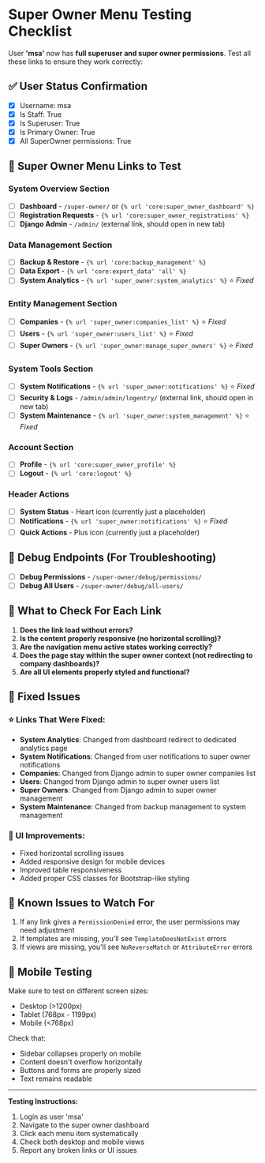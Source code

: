 # Super Owner Menu Testing Checklist

User **'msa'** now has **full superuser and super owner permissions**. Test all these links to ensure they work correctly:

## ✅ User Status Confirmation
- [x] Username: msa
- [x] Is Staff: True
- [x] Is Superuser: True
- [x] Is Primary Owner: True
- [x] All SuperOwner permissions: True

## 🔗 Super Owner Menu Links to Test

### System Overview Section
- [ ] **Dashboard** - `/super-owner/` or `{% url 'core:super_owner_dashboard' %}`
- [ ] **Registration Requests** - `{% url 'core:super_owner_registrations' %}`
- [ ] **Django Admin** - `/admin/` (external link, should open in new tab)

### Data Management Section  
- [ ] **Backup & Restore** - `{% url 'core:backup_management' %}`
- [ ] **Data Export** - `{% url 'core:export_data' 'all' %}`
- [ ] **System Analytics** - `{% url 'super_owner:system_analytics' %}` ⭐ *Fixed*

### Entity Management Section
- [ ] **Companies** - `{% url 'super_owner:companies_list' %}` ⭐ *Fixed*
- [ ] **Users** - `{% url 'super_owner:users_list' %}` ⭐ *Fixed* 
- [ ] **Super Owners** - `{% url 'super_owner:manage_super_owners' %}` ⭐ *Fixed*

### System Tools Section
- [ ] **System Notifications** - `{% url 'super_owner:notifications' %}` ⭐ *Fixed*
- [ ] **Security & Logs** - `/admin/admin/logentry/` (external link, should open in new tab)
- [ ] **System Maintenance** - `{% url 'super_owner:system_management' %}` ⭐ *Fixed*

### Account Section
- [ ] **Profile** - `{% url 'core:super_owner_profile' %}`
- [ ] **Logout** - `{% url 'core:logout' %}`

### Header Actions
- [ ] **System Status** - Heart icon (currently just a placeholder)
- [ ] **Notifications** - `{% url 'super_owner:notifications' %}` ⭐ *Fixed*
- [ ] **Quick Actions** - Plus icon (currently just a placeholder)

## 🐛 Debug Endpoints (For Troubleshooting)
- [ ] **Debug Permissions** - `/super-owner/debug/permissions/`
- [ ] **Debug All Users** - `/super-owner/debug/all-users/`

## 🎯 What to Check For Each Link

1. **Does the link load without errors?**
2. **Is the content properly responsive (no horizontal scrolling)?**
3. **Are the navigation menu active states working correctly?**
4. **Does the page stay within the super owner context (not redirecting to company dashboards)?**
5. **Are all UI elements properly styled and functional?**

## 🔧 Fixed Issues

### ⭐ Links That Were Fixed:
- **System Analytics**: Changed from dashboard redirect to dedicated analytics page
- **System Notifications**: Changed from user notifications to super owner notifications  
- **Companies**: Changed from Django admin to super owner companies list
- **Users**: Changed from Django admin to super owner users list
- **Super Owners**: Changed from Django admin to super owner management
- **System Maintenance**: Changed from backup management to system management

### 🎨 UI Improvements:
- Fixed horizontal scrolling issues
- Added responsive design for mobile devices
- Improved table responsiveness
- Added proper CSS classes for Bootstrap-like styling

## 🚨 Known Issues to Watch For

1. If any link gives a `PermissionDenied` error, the user permissions may need adjustment
2. If templates are missing, you'll see `TemplateDoesNotExist` errors
3. If views are missing, you'll see `NoReverseMatch` or `AttributeError` errors

## 📱 Mobile Testing

Make sure to test on different screen sizes:
- Desktop (>1200px)
- Tablet (768px - 1199px) 
- Mobile (<768px)

Check that:
- Sidebar collapses properly on mobile
- Content doesn't overflow horizontally
- Buttons and forms are properly sized
- Text remains readable

---

**Testing Instructions:**
1. Login as user 'msa'
2. Navigate to the super owner dashboard
3. Click each menu item systematically
4. Check both desktop and mobile views
5. Report any broken links or UI issues
